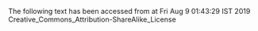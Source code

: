 The following text has been accessed from at Fri Aug 9 01:43:29 IST 2019
Creative_Commons_Attribution-ShareAlike_License
